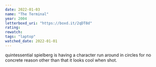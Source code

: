 ```yaml
---
date: 2022-01-03
name: "The Terminal"
year: 2004
letterboxd_uri: "https://boxd.it/2qDT8d"
rating: 
rewatch: 
tags: "laptop"
watched_date: 2022-01-01
---
```


quintessential spielberg is having a character run around in circles for no concrete reason other than that it looks cool when shot.
